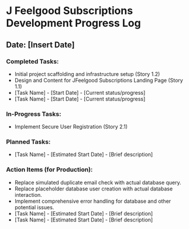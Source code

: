 # J Feelgood Subscriptions Development Progress Log

## Date: [Insert Date]

### Completed Tasks:
*   Initial project scaffolding and infrastructure setup (Story 1.2)
*   Design and Content for JFeelgood Subscriptions Landing Page (Story 1.1)
*   [Task Name] - [Start Date] - [Current status/progress]
*   [Task Name] - [Start Date] - [Current status/progress]

### In-Progress Tasks:

*   Implement Secure User Registration (Story 2.1)

### Planned Tasks:

*   [Task Name] - [Estimated Start Date] - [Brief description]

### Action Items (for Production):

*   Replace simulated duplicate email check with actual database query.
*   Replace placeholder database user creation with actual database interaction.
*   Implement comprehensive error handling for database and other potential issues.
*   [Task Name] - [Estimated Start Date] - [Brief description]
*   [Task Name] - [Estimated Start Date] - [Brief description]